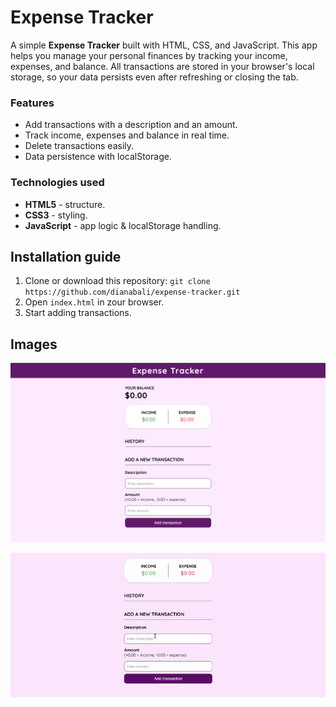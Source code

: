# Expense Tracker
A simple **Expense Tracker** built with HTML, CSS, and JavaScript. This app helps you manage your personal finances by tracking your income, expenses, and balance. All transactions are stored in your browser's local storage, so your data persists even after refreshing or closing the tab.

### Features
- Add transactions with a description and an amount.
- Track income, expenses and balance in real time.
- Delete transactions easily.
- Data persistence with localStorage.

### Technologies used
- **HTML5** - structure.
- **CSS3** - styling.
- **JavaScript** - app logic & localStorage handling.

## Installation guide
1. Clone or download this repository: ``git clone https://github.com/dianabali/expense-tracker.git``
2. Open ``index.html`` in zour browser.
3. Start adding transactions.

## Images
![Screenshot](preview/expense-tracker_img.png)

![Video](preview/expense-tracker_recording.gif)

